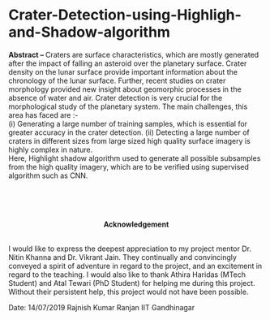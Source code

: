 # Crater-Detection-using-Highligh-and-Shadow-algorithm
<b>Abstract – </b>Craters are surface characteristics, which are mostly generated after the impact of falling an asteroid over the planetary surface. Crater density on the lunar surface provide important information about the chronology of the lunar surface. Further, recent studies on crater morphology provided new insight about geomorphic processes in the absence of water and air. Crater detection is very crucial for the morphological study of the planetary system. The main challenges, this area has faced are :-  <br>                 (i) Generating a large number of training samples, which is essential for greater accuracy in the crater detection. (ii) Detecting a large number of craters in different sizes from large sized high quality surface imagery is highly complex in nature. <br>
Here, Highlight shadow algorithm used to generate all possible subsamples from the high quality imagery, which are to be verified using supervised algorithm such as CNN.

<br>
<br>
<br>
<p align="center"><b>
  Acknowledgement</b>
  </p>
  <br>
I would like to express the deepest appreciation to my project mentor Dr. Nitin Khanna and Dr. Vikrant Jain. They continually and convincingly conveyed a spirit of adventure in regard to the project, and an excitement in regard to the teaching. I would also like to thank Athira Haridas (MTech Student) and Atal Tewari (PhD Student) for helping me during this project. Without their persistent help, this project would not have been possible.
<br>




Date: 14/07/2019								Rajnish Kumar Ranjan
IIT Gandhinagar
